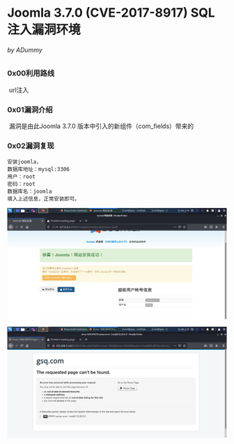 

# Joomla 3.7.0 (CVE-2017-8917) SQL注入漏洞环境

###### by ADummy

### 0x00利用路线

​			url注入

### 0x01漏洞介绍

​			漏洞是由此Joomla 3.7.0 版本中引入的新组件（com_fields）带来的

### 0x02漏洞复现

	安装joomla，
	数据库地址：mysql:3306
	用户：root
	密码：root
	数据库名：joomla
	填入上述信息，正常安装即可。
![Joomla_SQL注入漏洞_1](https://github.com/ADummmy/vulhub_Writeup/blob/main/src/Joomla_SQL注入漏洞_1.jpg)

![Joomla_SQL注入漏洞_2](https://github.com/ADummmy/vulhub_Writeup/blob/main/src/Joomla_SQL注入漏洞_2.jpg)

